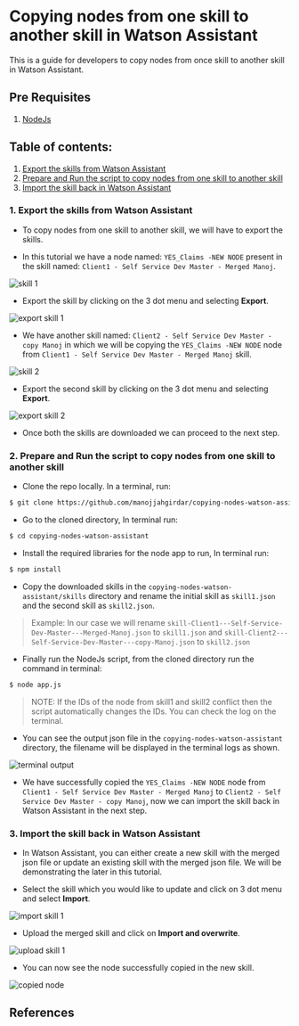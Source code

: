 # Copying nodes from one skill to another skill in Watson Assistant

This is a guide for developers to copy nodes from once skill to another skill in Watson Assistant.

## Pre Requisites
1. [NodeJs](https://nodejs.org/en/)

## Table of contents:

1. [Export the skills from Watson Assistant](#1-export-the-skills-from-watson-assistant)
2. [Prepare and Run the script to copy nodes from one skill to another skill](#2-prepare-and-run-the-script-to-copy-nodes-from-one-skill-to-another-skill)
3. [Import the skill back in Watson Assistant](#3-import-the-skill-back-in-watson-assistant)

### 1. Export the skills from Watson Assistant

- To copy nodes from one skill to another skill, we will have to export the skills. 

- In this tutorial we have a node named: `YES_Claims -NEW NODE` present in the skill named: `Client1 - Self Service Dev Master - Merged Manoj`.

![skill 1](doc/source/images/skill1.png)

- Export the skill by clicking on the 3 dot menu and selecting **Export**.

![export skill 1](doc/source/images/exportSkill1.png)

- We have another skill named: `Client2 - Self Service Dev Master - copy Manoj` in which we will be copying the `YES_Claims -NEW NODE` node from `Client1 - Self Service Dev Master - Merged Manoj` skill.

![skill 2](doc/source/images/skill2.png)

- Export the second skill by clicking on the 3 dot menu and selecting **Export**.

![export skill 2](doc/source/images/exportSkill2.png)

- Once both the skills are downloaded we can proceed to the next step.


### 2. Prepare and Run the script to copy nodes from one skill to another skill

- Clone the repo locally. In a terminal, run:
```bash
$ git clone https://github.com/manojjahgirdar/copying-nodes-watson-assistant.git
```

- Go to the cloned directory, In terminal run:
```bash
$ cd copying-nodes-watson-assistant
```

- Install the required libraries for the node app to run, In terminal run:
```bash
$ npm install
``` 

- Copy the downloaded skills in the `copying-nodes-watson-assistant/skills` directory and rename the initial skill as `skill1.json` and the second skill as `skill2.json`.

>Example: In our case we will rename `skill-Client1---Self-Service-Dev-Master---Merged-Manoj.json` to `skill1.json` and `skill-Client2---Self-Service-Dev-Master---copy-Manoj.json` to `skill2.json`

- Finally run the NodeJs script, from the cloned directory run the command in terminal:
```bash
$ node app.js
```

>NOTE: If the IDs of the node from skill1 and skill2 conflict then the script automatically changes the IDs. You can check the log on the terminal.

- You can see the output json file in the `copying-nodes-watson-assistant` directory, the filename will be displayed in the terminal logs as shown. 

![terminal output](doc/source/images/terminal.png)

- We have successfully copied the `YES_Claims -NEW NODE` node from `Client1 - Self Service Dev Master - Merged Manoj` to `Client2 - Self Service Dev Master - copy Manoj`, now we can import the skill back in Watson Assistant in the next step. 

### 3. Import the skill back in Watson Assistant

- In Watson Assistant, you can either create a new skill with the merged json file or update an existing skill with the merged json file. We will be demonstrating the later in this tutorial.

- Select the skill which you would like to update and click on 3 dot menu and select **Import**.

![import skill 1](doc/source/images/importSkill.png)

- Upload the merged skill and click on **Import and overwrite**.

![upload skill 1](doc/source/images/uploadSkill.png)

- You can now see the node successfully copied in the new skill.

![copied node](doc/source/images/copiedNode.png)

## References

